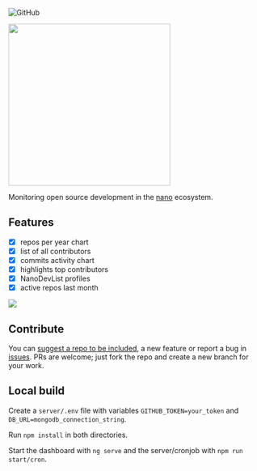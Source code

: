 ![GitHub](https://img.shields.io/github/license/obsidiaHQ/nano-casa)

<img src="https://nano.casa/assets/logo.png" width="320">

Monitoring open source development in the [nano](https://nano.org/) ecosystem.

## Features
- [x] repos per year chart 
- [x] list of all contributors
- [x] commits activity chart
- [x] highlights top contributors
- [x] NanoDevList profiles
- [x] active repos last month

<img src="https://i.imgur.com/aBqr5p3.png">

## Contribute
You can [suggest a repo to be included](https://github.com/obsidiaHQ/nano-casa/issues/1), a new feature or report a bug in [issues](https://github.com/obsidiaHQ/nano-casa/issues). PRs are welcome; just fork the repo and create a new branch for your work.

## Local build
Create a `server/.env` file with variables `GITHUB_TOKEN=your_token` and `DB_URL=mongodb_connection_string`.

Run `npm install` in both directories.

Start the dashboard with `ng serve` and the server/cronjob with `npm run start/cron`.
